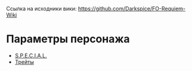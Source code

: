 Ссылка на исходники вики: https://github.com/Darkspice/FO-Requiem-Wiki

# Параметры персонажа
- [S.P.E.C.I.A.L.](player\special)
- [Трейты](player\traits)